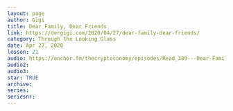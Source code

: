 ```yaml
---
layout: page
author: Gigi
title: Dear Family, Dear Friends
link: https://dergigi.com/2020/04/27/dear-family-dear-friends/
category: Through the Looking Glass
date: Apr 27, 2020
lesson: 21
audio: https://anchor.fm/thecryptoconomy/episodes/Read_389---Dear-Family--Dear-Friends-DerGigi-edghuq/a-a233ij5
audio2: 
audio3: 
star: TRUE
archive: 
series: 
seriesnr: 
---
```

